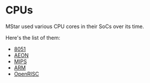 # CPUs

MStar used various CPU cores in their SoCs over its time.

Here's the list of them:
-  [8051](cpu/8051.md)
-  [AEON](cpu/aeon.md)
-  [MIPS](cpu/mips.md)
-  [ARM](cpu/arm.md) 
-  [OpenRISC](cpu/or1k.md)
